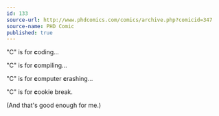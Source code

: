 ```yaml
---
id: 133
source-url: http://www.phdcomics.com/comics/archive.php?comicid=347
source-name: PHD Comic
published: true
---
```

 "C" is for **c**oding...

 "C" is for **c**ompiling...

 "C" is for **c**omputer **c**rashing...

 "C" is for **c**ookie break.

 (And that's good enough for me.)
